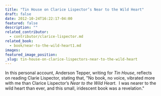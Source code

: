 ```yaml
---
title: "Tin House on Clarice Lispector’s Near to the Wild Heart"
draft: false
date: 2012-10-24T16:22:17-04:00
featured: false
description: ""
related_contributor:
  - contributor/clarice-lispector.md
related_book:
  - book/near-to-the-wild-heart1.md
images:
featured_image_position: 
_slug: tin-house-on-clarice-lispectors-near-to-the-wild-heart
---
```


In this personal account, Anderson Tepper, writing for _Tin House_, reflects on reading Clarie Lispector, stating that, "No book, no voice, vibrated more with me than Clarice Lispector’s _Near to the Wild Heart_.  I was nearer to the wild heart than ever, and this small, iridescent book was a revelation."

